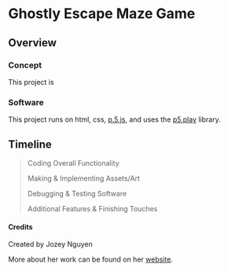 # Ghostly Escape Maze Game #

## Overview ##

### Concept ###
This project is

### Software ###

This project runs on html, css, [p.5.js](https://p5js.org/), and uses the [p5.play](http://molleindustria.github.io/p5.play/) library.

## Timeline ##
> Coding Overall Functionality
>
> Making & Implementing Assets/Art
>
> Debugging & Testing Software
>
> Additional Features & Finishing Touches


#### Credits ####

Created by Jozey Nguyen

More about her work can be found on her [website](https://joko28.github.io/portfolio/index.html).
